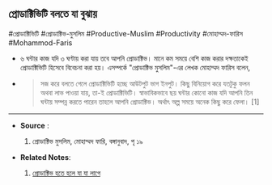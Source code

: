 ## **প্রোডাক্টিভিটি বলতে যা বুঝায়**

#প্রোডাক্টিভিটি
#প্রোডাক্টিভ-মুসলিম
#Productive-Muslim
#Productivity
#মোহাম্মদ-ফারিস
#Mohammod-Faris

- ৬ ঘন্টার কাজ যদি ৩ ঘণ্টায় করা যায় তবে আপনি প্রোডাক্টিভ। মানে কম সময়ে বেশি কাজ করার দক্ষতাকেই প্রোডাক্টিভিটি হিসেবে বিবেচনা করা হয়। এসম্পর্কে "প্রোডাক্টিভ মুসলিম"-এর লেখক মোহাম্মদ ফারিস বলেন,
- > সজ করে বলতে গেলে প্রোডাক্টিভিটি হচ্ছে আউটপুট ভাগ ইনপুট। কিছু বিনিয়োগ করে যতটুকু ফলন অথবা লাভ পাওয়া যায়, তা-ই প্রোডাক্টিভিটি। স্বাভাবিকভাবে ছয় ঘন্টার কোনো কাজ যদি আপনি তিন ঘন্টায় সম্পন্ন করতে পারেন তাহলে আপনি প্রোডাক্টিভ। অর্থাৎ অল্প সময়ে অনেক কিছু করে ফেলা। [1]

---

- **Source** :

  1. প্রোডাক্টিভ মুসলিম, মোহাম্মদ ফারি, বঙ্গানুবাদ, পৃ ১৯

- **Related Notes**:

  1. [প্রোডাক্টিভ হতে হলে যা যা লাগে](../1.3_Productivity/1.3.2_প্রোডাক্টিভ_হতে_হলে_যা_যা_লাগে.md)
